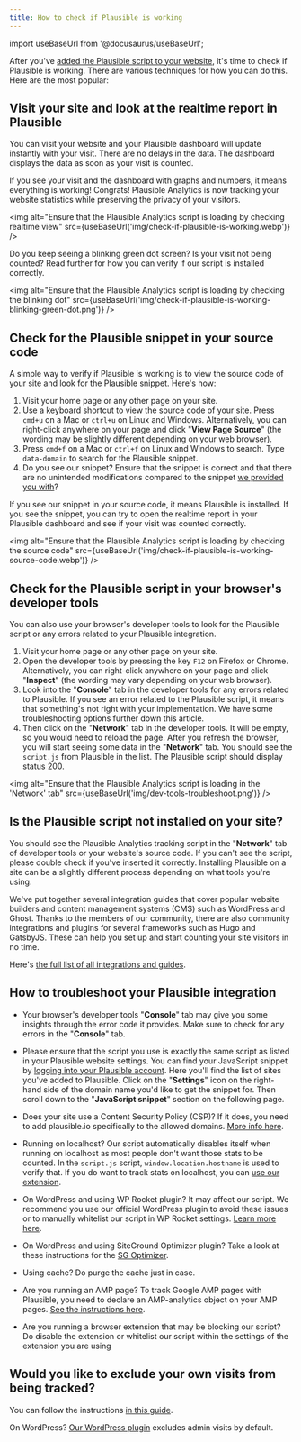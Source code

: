 ```yaml
---
title: How to check if Plausible is working
---
```


import useBaseUrl from '@docusaurus/useBaseUrl';

After you've [added the Plausible script to your website](plausible-script.md), it's time to check if Plausible is working. There are various techniques for how you can do this. Here are the most popular: 

## Visit your site and look at the realtime report in Plausible 

You can visit your website and your Plausible dashboard will update instantly with your visit. There are no delays in the data. The dashboard displays the data as soon as your visit is counted.

If you see your visit and the dashboard with graphs and numbers, it means everything is working! Congrats! Plausible Analytics is now tracking your website statistics while preserving the privacy of your visitors.

<img alt="Ensure that the Plausible Analytics script is loading by checking realtime view" src={useBaseUrl('img/check-if-plausible-is-working.webp')} />

Do you keep seeing a blinking green dot screen? Is your visit not being counted? Read further for how you can verify if our script is installed correctly.

<img alt="Ensure that the Plausible Analytics script is loading by checking the blinking dot" src={useBaseUrl('img/check-if-plausible-is-working-blinking-green-dot.png')} />

## Check for the Plausible snippet in your source code

A simple way to verify if Plausible is working is to view the source code of your site and look for the Plausible snippet. Here's how:

1. Visit your home page or any other page on your site. 
2. Use a keyboard shortcut to view the source code of your site. Press `cmd+u` on a Mac or `ctrl+u` on Linux and Windows. Alternatively, you can right-click anywhere on your page and click "**View Page Source**" (the wording may be slightly different depending on your web browser). 
3. Press `cmd+f` on a Mac or `ctrl+f` on Linux and Windows to search. Type `data-domain` to search for the Plausible snippet. 
4. Do you see our snippet? Ensure that the snippet is correct and that there are no unintended modifications compared to the snippet [we provided you with](plausible-script.md)?

If you see our snippet in your source code, it means Plausible is installed. If you see the snippet, you can try to open the realtime report in your Plausible dashboard and see if your visit was counted correctly.

<img alt="Ensure that the Plausible Analytics script is loading by checking the source code" src={useBaseUrl('img/check-if-plausible-is-working-source-code.webp')} />

## Check for the Plausible script in your browser's developer tools

You can also use your browser's developer tools to look for the Plausible script or any errors related to your Plausible integration.

1. Visit your home page or any other page on your site. 
2. Open the developer tools by pressing the key `F12` on Firefox or Chrome. Alternatively, you can right-click anywhere on your page and click "**Inspect**" (the wording may vary depending on your web browser). 
3. Look into the "**Console**" tab in the developer tools for any errors related to Plausible. If you see an error related to the Plausible script, it means that something's not right with your implementation. We have some troubleshooting options further down this article.
4. Then click on the "**Network**" tab in the developer tools. It will be empty, so you would need to reload the page. After you refresh the browser, you will start seeing some data in the "**Network**" tab. You should see the `script.js` from Plausible in the list. The Plausible script should display status 200.

<img alt="Ensure that the Plausible Analytics script is loading in the 'Network' tab" src={useBaseUrl('img/dev-tools-troubleshoot.png')} />

## Is the Plausible script not installed on your site?

You should see the Plausible Analytics tracking script in the "**Network**" tab of developer tools or your website's source code. If you can't see the script, please double check if you've inserted it correctly. Installing Plausible on a site can be a slightly different process depending on what tools you're using.

We've put together several integration guides that cover popular website builders and content management systems (CMS) such as WordPress and Ghost. Thanks to the members of our community, there are also community integrations and plugins for several frameworks such as Hugo and GatsbyJS. These can help you set up and start counting your site visitors in no time.

Here's [the full list of all integrations and guides](integration-guides.md).

## How to troubleshoot your Plausible integration

* Your browser's developer tools "**Console**" tab may give you some insights through the error code it provides. Make sure to check for any errors in the "**Console**" tab. 

* Please ensure that the script you use is exactly the same script as listed in your Plausible website settings. You can find your JavaScript snippet by [logging into your Plausible account](https://plausible.io/sites). Here you'll find the list of sites you've added to Plausible. Click on the "**Settings**" icon on the right-hand side of the domain name you'd like to get the snippet for. Then scroll down to the "**JavaScript snippet**" section on the following page.

* Does your site use a Content Security Policy (CSP)? If it does, you need to add plausible.io specifically to the allowed domains. [More info here](https://github.com/plausible/docs/issues/20).

* Running on localhost? Our script automatically disables itself when running on localhost as most people don't want those stats to be counted. In the `script.js` script, `window.location.hostname` is used to verify that. If you do want to track stats on localhost, you can [use our extension](script-extensions.md).

* On WordPress and using WP Rocket plugin? It may affect our script. We recommend you use our official WordPress plugin to avoid these issues or to manually whitelist our script in WP Rocket settings. [Learn more here](https://plausible.io/wordpress-analytics-plugin#troubleshoot-conflict-with-wp-rocket-or-other-performance-optimization-plugins). 

* On WordPress and using SiteGround Optimizer plugin? Take a look at these instructions for the [SG Optimizer](https://plausible.io/wordpress-analytics-plugin#conflict-with-siteground-optimizer).

* Using cache? Do purge the cache just in case.

* Are you running an AMP page? To track Google AMP pages with Plausible, you need to declare an AMP-analytics object on your AMP pages. [See the instructions here](https://github.com/plausible/analytics/discussions/220#discussioncomment-904022).

* Are you running a browser extension that may be blocking our script? Do disable the extension or whitelist our script within the settings of the extension you are using

## Would you like to exclude your own visits from being tracked?

You can follow the instructions [in this guide](excluding.md).

On WordPress? [Our WordPress plugin](https://plausible.io/wordpress-analytics-plugin) excludes admin visits by default.
